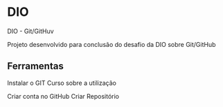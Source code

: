 # DIO
DIO - Git/GitHuv


Projeto desenvolvido para conclusão do desafio da DIO sobre Git/GitHub

## Ferramentas

Instalar o GIT
Curso sobre a utilização

Criar conta no GitHub
Criar Repositório 
